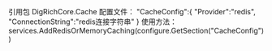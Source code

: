 ﻿引用包 DigRichCore.Cache
配置文件：
"CacheConfig":{
	"Provider":"redis",
	"ConnectionString":"redis连接字符串"
}
使用方法：
services.AddRedisOrMemoryCaching(configure.GetSection<CacheConfig>("CacheConfig"))